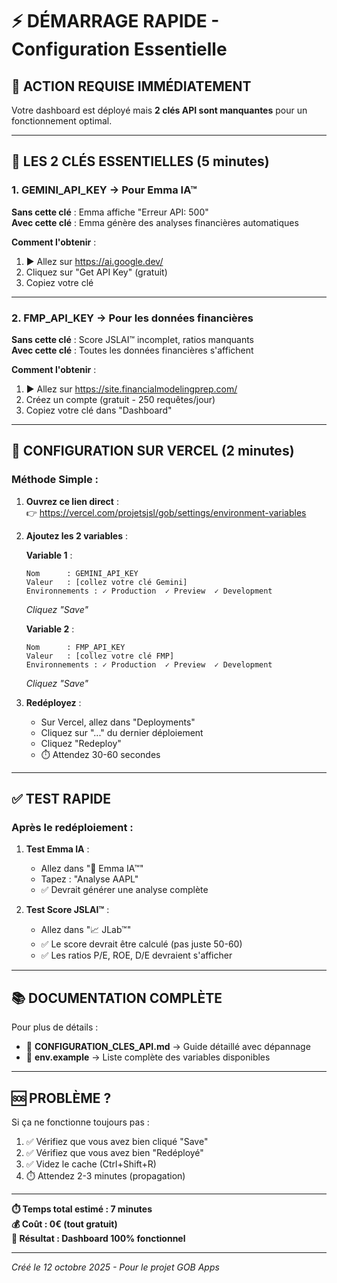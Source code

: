 # ⚡ DÉMARRAGE RAPIDE - Configuration Essentielle

## 🚨 **ACTION REQUISE IMMÉDIATEMENT**

Votre dashboard est déployé mais **2 clés API sont manquantes** pour un fonctionnement optimal.

---

## 🔑 **LES 2 CLÉS ESSENTIELLES (5 minutes)**

### 1. **GEMINI_API_KEY** → Pour Emma IA™
   
**Sans cette clé** : Emma affiche "Erreur API: 500"  
**Avec cette clé** : Emma génère des analyses financières automatiques

**Comment l'obtenir** :
1. ▶️ Allez sur https://ai.google.dev/
2. Cliquez sur "Get API Key" (gratuit)
3. Copiez votre clé

---

### 2. **FMP_API_KEY** → Pour les données financières

**Sans cette clé** : Score JSLAI™ incomplet, ratios manquants  
**Avec cette clé** : Toutes les données financières s'affichent

**Comment l'obtenir** :
1. ▶️ Allez sur https://site.financialmodelingprep.com/
2. Créez un compte (gratuit - 250 requêtes/jour)
3. Copiez votre clé dans "Dashboard"

---

## 📝 **CONFIGURATION SUR VERCEL (2 minutes)**

### **Méthode Simple** :

1. **Ouvrez ce lien direct** :  
   👉 https://vercel.com/projetsjsl/gob/settings/environment-variables

2. **Ajoutez les 2 variables** :

   **Variable 1** :
   ```
   Nom      : GEMINI_API_KEY
   Valeur   : [collez votre clé Gemini]
   Environnements : ✓ Production  ✓ Preview  ✓ Development
   ```
   *Cliquez "Save"*

   **Variable 2** :
   ```
   Nom      : FMP_API_KEY
   Valeur   : [collez votre clé FMP]
   Environnements : ✓ Production  ✓ Preview  ✓ Development
   ```
   *Cliquez "Save"*

3. **Redéployez** :
   - Sur Vercel, allez dans "Deployments"
   - Cliquez sur "..." du dernier déploiement
   - Cliquez "Redeploy"
   - ⏱️ Attendez 30-60 secondes

---

## ✅ **TEST RAPIDE**

### Après le redéploiement :

1. **Test Emma IA** :
   - Allez dans "💬 Emma IA™"
   - Tapez : "Analyse AAPL"
   - ✅ Devrait générer une analyse complète

2. **Test Score JSLAI™** :
   - Allez dans "📈 JLab™"
   - ✅ Le score devrait être calculé (pas juste 50-60)
   - ✅ Les ratios P/E, ROE, D/E devraient s'afficher

---

## 📚 **DOCUMENTATION COMPLÈTE**

Pour plus de détails :
- 📄 **CONFIGURATION_CLES_API.md** → Guide détaillé avec dépannage
- 📄 **env.example** → Liste complète des variables disponibles

---

## 🆘 **PROBLÈME ?**

Si ça ne fonctionne toujours pas :

1. ✅ Vérifiez que vous avez bien cliqué "Save"
2. ✅ Vérifiez que vous avez bien "Redéployé"
3. ✅ Videz le cache (Ctrl+Shift+R)
4. ⏱️ Attendez 2-3 minutes (propagation)

---

**⏱️ Temps total estimé : 7 minutes**  
**💰 Coût : 0€ (tout gratuit)**  
**🎯 Résultat : Dashboard 100% fonctionnel**

---

*Créé le 12 octobre 2025 - Pour le projet GOB Apps*

